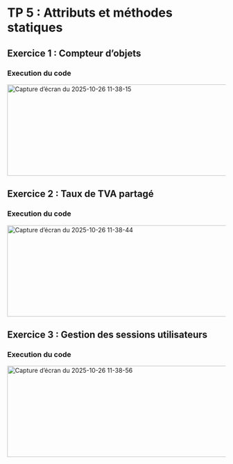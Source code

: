 # TP 5 : Attributs et méthodes statiques
## Exercice 1 : Compteur d’objets
### Execution du code 
<img width="1059" height="210" alt="Capture d’écran du 2025-10-26 11-38-15" src="https://github.com/user-attachments/assets/5d6fcf3f-8107-454d-8470-fb86bdccd947" />

## Exercice 2 : Taux de TVA partagé
### Execution du code 
<img width="1059" height="210" alt="Capture d’écran du 2025-10-26 11-38-44" src="https://github.com/user-attachments/assets/5de81453-eb47-4dc2-b63d-192af28db395" />

## Exercice 3 : Gestion des sessions utilisateurs
### Execution du code 
<img width="1059" height="210" alt="Capture d’écran du 2025-10-26 11-38-56" src="https://github.com/user-attachments/assets/09007d41-1ebc-402f-9bfc-4d8320ea487e" />
